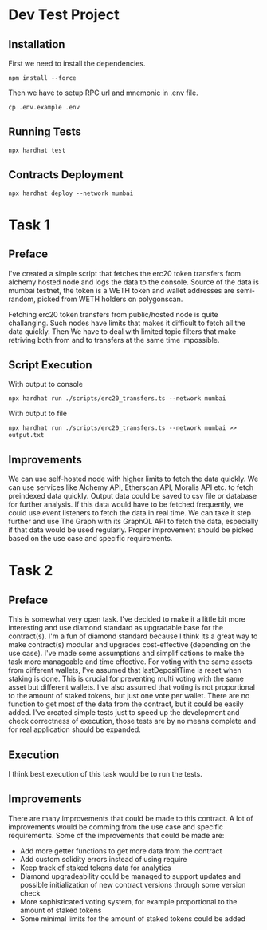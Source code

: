 # Dev Test Project 

## Installation 

First we need to install the dependencies. 

```shell
npm install --force
```

Then we have to setup RPC url and mnemonic in .env file.
  
```shell
cp .env.example .env
```

## Running Tests

```shell
npx hardhat test
```

## Contracts Deployment 

```shell
npx hardhat deploy --network mumbai
```


# Task 1

## Preface
I've created a simple script that fetches the erc20 token transfers from alchemy hosted node and logs the data to the console.
Source of the data is mumbai testnet, the token is a WETH token and wallet addresses are semi-random, picked from WETH holders on polygonscan.

Fetching erc20 token transfers from public/hosted node is quite challanging. 
Such nodes have limits that makes it difficult to fetch all the data quickly.
Then We have to deal with limited topic filters that make retriving both from and to transfers at the same time impossible.


## Script Execution

With output to console

```shell
npx hardhat run ./scripts/erc20_transfers.ts --network mumbai 
```

With output to file

```shell
npx hardhat run ./scripts/erc20_transfers.ts --network mumbai >> output.txt
```

## Improvements
We can use self-hosted node with higher limits to fetch the data quickly.
We can use services like Alchemy API, Etherscan API, Moralis API etc. to fetch preindexed data quickly.
Output data could be saved to csv file or database for further analysis.
If this data would have to be fetched frequently, we could use event listeners to fetch the data in real time.
We can take it step further and use The Graph with its GraphQL API to fetch the data, especially if that data would be used regularly. 
Proper improvement should be picked based on the use case and specific requirements.

# Task 2

## Preface
This is somewhat very open task. I've decided to make it a little bit more interesting and use diamond standard as upgradable base for the contract(s). I'm a fun of diamond standard because I think its a great way to make contract(s) modular and upgrades cost-effective (depending on the use case).
I've made some assumptions and simplifications to make the task more manageable and time effective. 
For voting with the same assets from different wallets, I've assumed that lastDepositTime is reset when staking is done. This is crucial for preventing multi voting with the same asset but different wallets.
I've also assumed that voting is not proportional to the amount of staked tokens, but just one vote per wallet.
There are no function to get most of the data from the contract, but it could be easily added.
I've created simple tests just to speed up the development and check correctness of execution, those tests are by no means complete and for real application should be expanded.


## Execution

I think best execution of this task would be to run the tests.

## Improvements 
There are many improvements that could be made to this contract. 
A lot of improvements would be comming from the use case and specific requirements.
Some of the improvements that could be made are:
 - Add more getter functions to get more data from the contract
 - Add custom solidity errors instead of using require
 - Keep track of staked tokens data for analytics
 - Diamond upgradeability could be managed to support updates and possible initialization of new contract versions through some version check
 - More sophisticated voting system, for example proportional to the amount of staked tokens
 - Some minimal limits for the amount of staked tokens could be added


